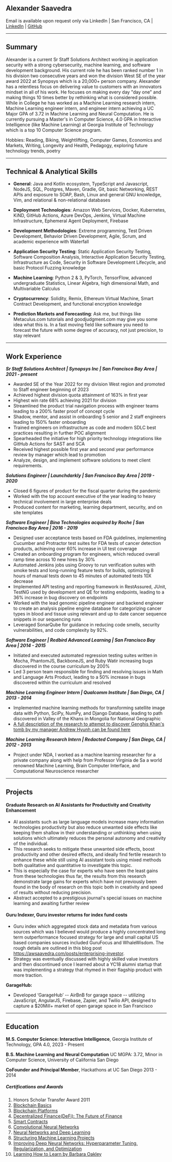 ## Alexander Saavedra

Email is available upon request only via LinkedIn | San Francisco, CA | [LinkedIn](linkedin.com/in/awsaavedra) | [GitHub](github.com/awsaavedra)  

--------

## Summary
Alexander is a current Sr Staff Solutions Architect working in application security with a strong cybersecurity, machine learning, and software development background. His current role he has been ranked number 1 in his division two consecutive years and won the division West SE of the year award 2022 at Synopsys which is a 20,000+ person company. Alexander has a relentless focus on delivering value to customers with an innovators mindset in all of his work. He focuses on making every day "day one" and making things 10 times better by rethinking what is considered possible. While in College he has worked as a Machine Learning research intern, Machine Learning engineer intern, and engineer intern achieving a UC Major GPA of 3.72 in Machine Learning and Neural Computation. He is currently pursuing a Master's in Computer Science, 4.0 GPA in Interactive Intelligence (like Machine Learning) at Georgia Institute of Technology which is a top 10 Computer Science program.

Hobbies: Reading, Biking, Weightlifting, Computer Games, Economics and Markets, Writing, Longevity and Health, Pedagogy, exploring future technology trends, poetry

---------

## Technical & Analytical Skills

- **General**:  Java and Kotlin ecosystem, TypeScript and Javascript, NodeJS, SQL, Postgres, Maven, Gradle, Git, basic Networking, REST APIs and exposure to SOAP, Bash, Linux and general GNU knowledge, Vim, and relational & non-relational databases

- **Deployment Technologies**: Amazon Web Services, Docker, Kubernetes, KiND, GitHub Actions, Azure DevOps, Jenkins, Virtual Machine Infrastructure, Ephemeral Agent Deployment, Firebase

- **Development Methodologies**: Extreme programming, Test Driven Development, Behavior Driven Development, Agile, Scrum, and academic experience with Waterfall

- **Application Security Testing**: Static Application Security Testing,  Software Composition Analysis, Interactive Application Security Testing, Infrastructure as Code, Security in Software Development Lifecycle, and basic Protocol Fuzzing knowledge

- **Machine Learning**: Python 2 & 3, PyTorch, TensorFlow, advanced undergraduate Statistics, Linear Algebra, high dimensional Math, and Multivariable Calculus

- **Cryptocurrency**: Solidity, Remix, Ethereum Virtual Machine, Smart Contract Development, and functional encryption knowledge

- **Prediction Markets and Forecasting**: Ask me, but things like Metaculus.com tutorials and goodjudgment.com may give you some idea what this is. In a fast moving field like software you need to forecast the future with some degree of accuracy, not just precision, to stay relevant

---------

## Work Experience

***Sr Staff Solutions Architect | Synopsys Inc | San Francisco Bay Area | 2021 - present***
- Awarded SE of the Year 2022 for my division West region and promoted to Staff engineer beginning of 2023
- Achieved highest division quota attainment of 163% in first year 
- Highest win rate 68% achieving 2021 for division
- Streamlined the product trial navigation process with engineer teams leading to a 200% faster proof of concept cycle
- Shadow, mentor, and assist in onboarding 5 senior and 2 staff engineers leading to 150% faster onboarding
- Trained engineers on infrastructure as code and modern SDLC best practices resulting in further POC alignment
- Spearheaded the initiative  for high priority technology integrations like GitHub Actions for SAST and SCA
- Received highest possible first year and second year performance review by manager which lead to promotion
- Analyze, design, and implement software solutions to meet client requirements.

***Solutions Engineer | Launchdarkly | San Francisco Bay Area | 2019 - 2020***
- Closed 6 figures of product for the fiscal quarter during the pandemic
- Worked with the top account executive of the year leading to heavy technical involvement in large enterprise deals
- Produced content for marketing, learning department, security, and on site templates

***Software Engineer | Bina Technologies acquired by Roche | San Francisco Bay Area | 2016 - 2019***
- Designed user acceptance tests based on FDA guidelines, implementing Cucumber and Protractor test suites for FDA tests of cancer detection products, achieving over 60% increase in UI test coverage
- Created an onboarding program for engineers, which reduced overall ramp time across 10 new hires by 30%
- Automated Jenkins jobs using Groovy to run verification suites with smoke tests and long-running feature tests for builds, optimizing 8 hours of manual tests down to 45 minutes of automated tests 10X decrease
- Implemented API testing and reporting framework in RestAssured, JUnit, TestNG used by development and QE for testing endpoints, leading to a 36% increase in bug discovery on endpoints
- Worked with the lead genomic pipeline engineer and backend engineer to create an analysis pipeline engine database for categorizing cancer types in blood and tissue using relevant and up to date cancer sequence snippets in our sequencing runs
- Leveraged SonarQube for guidance in reducing code smells, security vulnerabilities, and code complexity by 92%.

***Software Engineer | Redbird Advanced Learning | San Francisco Bay Area | 2014 - 2015***
- Initiated and executed automated regression testing suites written in Mocha, PhantomJS, BackboneJS, and Ruby Watir increasing bugs discovered in the course curriculum by 200%
- Led 3 person team responsible for finding and resolving issues in Math and Language Arts Product, leading to a 50% increase in bugs discovered within the curriculum and resolved  

***Machine Learning Engineer Intern | Qualcomm Institute | San Diego, CA | 2013 - 2014***
- Implemented machine learning methods for transforming satellite image data with Python, SciPy, NumPy, and Django Database, leading to path discovered in Valley of the Khans in Mongolia for National Geographic
- [A full description of the research to attempt to discover Genghis Khan's tomb by my manager Andrew Hyunh can be found here](https://web.archive.org/web/20240530023201/https://journals.plos.org/plosone/article?id=10.1371/journal.pone.0114046)

***Machine Learning Research Intern | Redacted Company | San Diego, CA | 2012 - 2013***
- Project under NDA, I worked as a machine learning researcher for a private company along with help from Professor Virginia de Sa a world renowned Machine Learning, Brain Computer Interface, and Computational Neuroscience researcher

---------
## Projects

#### Graduate Research on AI Assistants for Productivity and Creativity Enhancement
   - AI assistants such as large language models increase many information technologies productivity but also reduce unwanted side effects like keeping them shallow in their understanding or unthinking when using solutions which ultimately reduces the personal autonomy and creativity of the individual. 
   - This research seeks to mitigate these unwanted side effects, boost productivity and other desired effects, and ideally find fertile research to enhance these while still using AI assistant tools using mixed methods both qualitative and quantitative to investigate this topic. 
   - This is especially the case for experts who have seen the least gains from these technologies thus far, the results from this research demonstrate large gains for experts which have not previously been found in the body of research on this topic both in creativity and speed of results without reducing precision.
   - Abstract accepted to a prestigious journal's special issues on machine learning and awaiting further review

#### Guru Indexer, Guru investor returns for index fund costs
   - Guru index which aggregated stock data and metadata from various sources which was I believed would produce a highly concentrated long term outperformance focused strategy for large and small capital US based companies sources included GuruFocus and WhaleWisdom. The rough details are outlined in this blog post https://awsaavedra.com/posts/enterprising-investor.
   - Strategy was eventually discussed with highly skilled value investors and then discontinued once I learned about a YC18 alumni startup that was implementing a strategy that rhymed in their flagship product with more traction.

**GarageHub:** 
- Developed ‘GarageHub’ -- AirBnB for garage space -- utilizing JavaScript, AngularJS, Firebase, Zapier, and Twilio API, designed to capture a $20Mill+ market of open garage space in San Francisco

---------

## Education

**M.S. Computer Science: Interactive Intelligence**, Georgia Institute of Technology, GPA 4.0,  2023 - Present

**B.S. Machine Learning and Neural Computation** UC MGPA: 3.72, Minor in Computer Science, University of California San Diego

**CoFounder and Principal Member**, Hackathons at UC San Diego	2013 - 2014

##### Certifications and Awards

1. Honors Scholar Transfer Award 2011
2. [Blockchain Basics](https://www.coursera.org/account/accomplishments/verify/Y233GH9X4TB9?utm_product=course)
3. [Blockchain Platforms](https://coursera.org/share/d36b950b0600f1eb246f897a2dbf82c6)
4. [Decentralized Finance(DeFi): The Future of Finance](https://coursera.org/share/eed0d0b026e79a0988076fecee15735d)
5. [Smart Contracts](https://coursera.org/share/fa73b8602108fea4d634fc3373862258)
6. [Convolutional Neural Networks](https://coursera.org/share/afbc5e584ab791b232f89a2f4cb3aa0b)
7. [Neural Networks and Deep Learning](https://www.coursera.org/account/accomplishments/verify/L85MBCFBHESP)
8. [Structuring Machine Learning Projects](https://www.coursera.org/account/accomplishments/verify/MUBQT8A8CGDA)
9. [Improving Deep Neural Networks: Hyperparameter Tuning, Regularization, and Optimization](https://coursera.org/share/461817bd33833422f037fe3530b0c315)
10. [Learning How to Learn by Barbara Oakley](https://coursera.org/share/fe903885a199e2f59e103a1c6b41c87f)